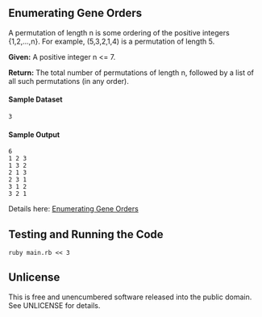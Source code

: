 ## Enumerating Gene Orders

A permutation of length n is some ordering of the positive integers {1,2,...,n}. For example, (5,3,2,1,4) is a permutation of length 5.

**Given:** A positive integer n <= 7.

**Return:** The total number of permutations of length n, followed by a list of all such permutations (in any order).

#### Sample Dataset

    3

#### Sample Output

    6
    1 2 3
    1 3 2
    2 1 3
    2 3 1
    3 1 2
    3 2 1
    
Details here: [Enumerating Gene Orders](http://rosalind.info/problems/perm/)
    
## Testing and Running the Code

    ruby main.rb << 3
    
## Unlicense

This is free and unencumbered software released into the public domain.  See UNLICENSE for details.

